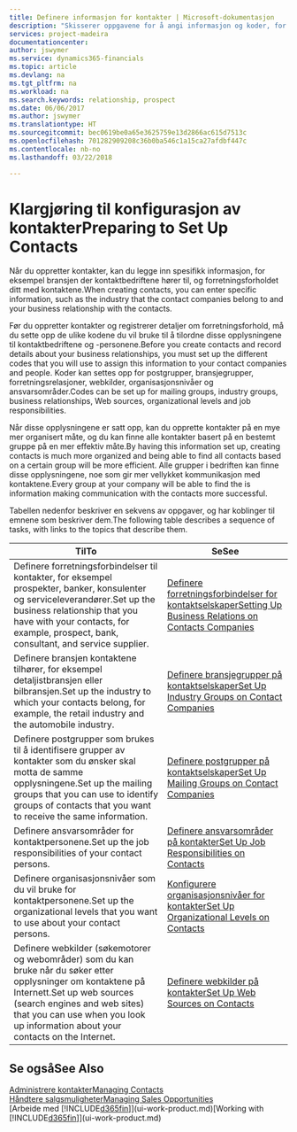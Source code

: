 ```yaml
---
title: Definere informasjon for kontakter | Microsoft-dokumentasjon
description: "Skisserer oppgavene for å angi informasjon og koder, for eksempel om bransjegrupper og forretningsrelasjoner, før du konfigurerer kontakter."
services: project-madeira
documentationcenter: 
author: jswymer
ms.service: dynamics365-financials
ms.topic: article
ms.devlang: na
ms.tgt_pltfrm: na
ms.workload: na
ms.search.keywords: relationship, prospect
ms.date: 06/06/2017
ms.author: jswymer
ms.translationtype: HT
ms.sourcegitcommit: bec0619be0a65e3625759e13d2866ac615d7513c
ms.openlocfilehash: 701282909208c36b0ba546c1a15ca27afdbf447c
ms.contentlocale: nb-no
ms.lasthandoff: 03/22/2018

---
```

# <a name="preparing-to-set-up-contacts"></a><span data-ttu-id="033f6-103">Klargjøring til konfigurasjon av kontakter</span><span class="sxs-lookup"><span data-stu-id="033f6-103">Preparing to Set Up Contacts</span></span>
<span data-ttu-id="033f6-104">Når du oppretter kontakter, kan du legge inn spesifikk informasjon, for eksempel bransjen der kontaktbedriftene hører til, og forretningsforholdet ditt med kontaktene.</span><span class="sxs-lookup"><span data-stu-id="033f6-104">When creating contacts, you can enter specific information, such as the industry that the contact companies belong to and your business relationship with the contacts.</span></span>

<span data-ttu-id="033f6-105">Før du oppretter kontakter og registrerer detaljer om forretningsforhold, må du sette opp de ulike kodene du vil bruke til å tilordne disse opplysningene til kontaktbedriftene og -personene.</span><span class="sxs-lookup"><span data-stu-id="033f6-105">Before you create contacts and record details about your business relationships, you must set up the different codes that you will use to assign this information to your contact companies and people.</span></span> <span data-ttu-id="033f6-106">Koder kan settes opp for postgrupper, bransjegrupper, forretningsrelasjoner, webkilder, organisasjonsnivåer og ansvarsområder.</span><span class="sxs-lookup"><span data-stu-id="033f6-106">Codes can be set up for mailing groups, industry groups, business relationships, Web sources, organizational levels and job responsibilities.</span></span>

<span data-ttu-id="033f6-107">Når disse opplysningene er satt opp, kan du opprette kontakter på en mye mer organisert måte, og du kan finne alle kontakter basert på en bestemt gruppe på en mer effektiv måte.</span><span class="sxs-lookup"><span data-stu-id="033f6-107">By having this information set up, creating contacts is much more organized and being able to find all contacts based on a certain group will be more efficient.</span></span> <span data-ttu-id="033f6-108">Alle grupper i bedriften kan finne disse opplysningene, noe som gir mer vellykket kommunikasjon med kontaktene.</span><span class="sxs-lookup"><span data-stu-id="033f6-108">Every group at your company will be able to find the is information making communication with the contacts more successful.</span></span>

<span data-ttu-id="033f6-109">Tabellen nedenfor beskriver en sekvens av oppgaver, og har koblinger til emnene som beskriver dem.</span><span class="sxs-lookup"><span data-stu-id="033f6-109">The following table describes a sequence of tasks, with links to the topics that describe them.</span></span> 

| <span data-ttu-id="033f6-110">Til</span><span class="sxs-lookup"><span data-stu-id="033f6-110">To</span></span> | <span data-ttu-id="033f6-111">Se</span><span class="sxs-lookup"><span data-stu-id="033f6-111">See</span></span> |
| --- | --- |
| <span data-ttu-id="033f6-112">Definere forretningsforbindelser til kontakter, for eksempel prospekter, banker, konsulenter og serviceleverandører.</span><span class="sxs-lookup"><span data-stu-id="033f6-112">Set up the business relationship that you have with your contacts, for example, prospect, bank, consultant, and service supplier.</span></span> |[<span data-ttu-id="033f6-113">Definere forretningsforbindelser for kontaktselskaper</span><span class="sxs-lookup"><span data-stu-id="033f6-113">Setting Up Business Relations on Contacts Companies</span></span>](marketing-business-relations.md) |
| <span data-ttu-id="033f6-114">Definere bransjen kontaktene tilhører, for eksempel detaljistbransjen eller bilbransjen.</span><span class="sxs-lookup"><span data-stu-id="033f6-114">Set up the industry to which your contacts belong, for example, the retail industry and the automobile industry.</span></span> |[<span data-ttu-id="033f6-115">Definere bransjegrupper på kontaktselskaper</span><span class="sxs-lookup"><span data-stu-id="033f6-115">Set Up Industry Groups on Contact Companies</span></span>](marketing-industry-groups.md) |
| <span data-ttu-id="033f6-116">Definere postgrupper som brukes til å identifisere grupper av kontakter som du ønsker skal motta de samme opplysningene.</span><span class="sxs-lookup"><span data-stu-id="033f6-116">Set up the mailing groups that you can use to identify groups of contacts that you want to receive the same information.</span></span> |[<span data-ttu-id="033f6-117">Definere postgrupper på kontaktselskaper</span><span class="sxs-lookup"><span data-stu-id="033f6-117">Set Up Mailing Groups on Contact Companies</span></span>](marketing-mailing-groups.md) |
| <span data-ttu-id="033f6-118">Definere ansvarsområder for kontaktpersonene.</span><span class="sxs-lookup"><span data-stu-id="033f6-118">Set up the job responsibilities of your contact persons.</span></span> |[<span data-ttu-id="033f6-119">Definere ansvarsområder på kontakter</span><span class="sxs-lookup"><span data-stu-id="033f6-119">Set Up Job Responsibilities on Contacts</span></span>](marketing-job-responsibilities.md) |
| <span data-ttu-id="033f6-120">Definere organisasjonsnivåer som du vil bruke for kontaktpersonene.</span><span class="sxs-lookup"><span data-stu-id="033f6-120">Set up the organizational levels that you want to use about your contact persons.</span></span> |[<span data-ttu-id="033f6-121">Konfigurere organisasjonsnivåer for kontakter</span><span class="sxs-lookup"><span data-stu-id="033f6-121">Set Up Organizational Levels on Contacts</span></span>](marketing-organizational-levels.md) |
| <span data-ttu-id="033f6-122">Definere webkilder (søkemotorer og webområder) som du kan bruke når du søker etter opplysninger om kontaktene på Internett.</span><span class="sxs-lookup"><span data-stu-id="033f6-122">Set up web sources (search engines and web sites) that you can use when you look up information about your contacts on the Internet.</span></span> |[<span data-ttu-id="033f6-123">Definere webkilder på kontakter</span><span class="sxs-lookup"><span data-stu-id="033f6-123">Set Up Web Sources on Contacts</span></span>](marketing-web-sources.md) |

## <a name="see-also"></a><span data-ttu-id="033f6-124">Se også</span><span class="sxs-lookup"><span data-stu-id="033f6-124">See Also</span></span>
[<span data-ttu-id="033f6-125">Administrere kontakter</span><span class="sxs-lookup"><span data-stu-id="033f6-125">Managing Contacts</span></span>](marketing-contacts.md)  
[<span data-ttu-id="033f6-126">Håndtere salgsmuligheter</span><span class="sxs-lookup"><span data-stu-id="033f6-126">Managing Sales Opportunities</span></span>](marketing-manage-sales-opportunities.md)  
<span data-ttu-id="033f6-127">[Arbeide med [!INCLUDE[d365fin](includes/d365fin_md.md)]](ui-work-product.md)</span><span class="sxs-lookup"><span data-stu-id="033f6-127">[Working with [!INCLUDE[d365fin](includes/d365fin_md.md)]](ui-work-product.md)</span></span>

